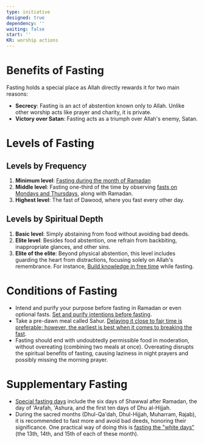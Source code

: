 ```yaml
---
type: initiative
designed: true
dependency: ''
waiting: false
start: ''
KR: worship actions
---
```


# Benefits of Fasting

Fasting holds a special place as Allah directly rewards it for two main reasons:

* **Secrecy**: Fasting is an act of abstention known only to Allah. Unlike other worship acts like prayer and charity, it is private.
* **Victory over Satan**: Fasting acts as a triumph over Allah's enemy, Satan.

# Levels of Fasting

## Levels by Frequency

1. **Minimum level**: [Fasting during the month of Ramadan](docs/sidebar1/Processes/Fast%20during%20the%20month%20of%20Ramadan.md)
2. **Middle level**: Fasting one-third of the time by observing [fasts on Mondays and Thursdays](docs/sidebar1/Processes/Fast%20on%20mondays%20and%20thursdays.md), along with Ramadan.
3. **Highest level**: The fast of Dawood, where you fast every other day.

## Levels by Spiritual Depth

1. **Basic level**: Simply abstaining from food without avoiding bad deeds.
2. **Elite level**: Besides food abstention, one refrain from backbiting, inappropriate glances, and other sins.
3. **Elite of the elite**: Beyond physical abstention, this level includes guarding the heart from distractions, focusing solely on Allah's remembrance. For instance, [Build knowledge in free time](docs/sidebar1/Processes/Build%20knowledge%20in%20free%20time.md) while fasting.

# Conditions of Fasting

* Intend and purify your purpose before fasting in Ramadan or even optional fasts. [Set and purify intentions before fasting](docs/sidebar1/Processes/Make%20suhoor%20late%20and%20brake%20fast%20early.md).
* Take a pre-dawn meal called Sahur. [Delaying it close to fajr time is preferable; however, the earliest is best when it comes to breaking the fast](docs/sidebar1/Processes/Make%20suhoor%20late%20and%20brake%20fast%20early.md).
* Fasting should end with undoubtedly permissible food in moderation, without overeating (combining two meals at once). Overeating disrupts the spiritual benefits of fasting, causing laziness in night prayers and possibly missing the morning prayer.

# Supplementary Fasting

* [Special fasting days](docs/sidebar1/Processes/Fast%20special%20days.md) include the six days of Shawwal after Ramadan, the day of 'Arafah, 'Ashura, and the first ten days of Dhu al-Hijjah.
* During the sacred months (Dhul-Qa'dah, Dhul-Hijjah, Muharram, Rajab), it is recommended to fast more and avoid bad deeds, honoring their significance. One practical way of doing this is [fasting the "white days"](docs/sidebar1/Processes/Fast%20bid%20days.md) (the 13th, 14th, and 15th of each of these month).